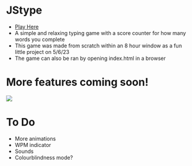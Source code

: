 # JStype
- [Play Here](https://czerry.github.io/jstype/index.html)  
- A simple and relaxing typing game with a score counter for how many words you complete  
- This game was made from scratch within an 8 hour window as a fun little project on 5/6/23  
- The game can also be ran by opening index.html in a browser  
# More features coming soon!  
<img src="https://imgur.com/eBzqZyj.jpg">

# To Do
- More animations
- WPM indicator
- Sounds
- Colourblindness mode?
